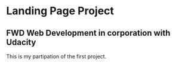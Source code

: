 # Landing Page Project

## FWD Web Development in corporation with Udacity

This is my partipation of the first project.
